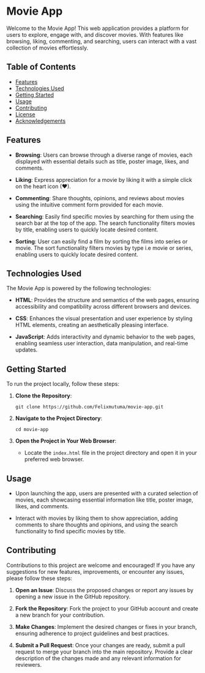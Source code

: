 # Movie App

Welcome to the Movie App! This web application provides a platform for users to explore, engage with, and discover movies. With features like browsing, liking, commenting, and searching, users can interact with a vast collection of movies effortlessly.

## Table of Contents

- [Features](#features)
- [Technologies Used](#technologies-used)
- [Getting Started](#getting-started)
- [Usage](#usage)
- [Contributing](#contributing)
- [License](#license)
- [Acknowledgements](#acknowledgements)

## Features

- **Browsing**: Users can browse through a diverse range of movies, each displayed with essential details such as title, poster image, likes, and comments.

- **Liking**: Express appreciation for a movie by liking it with a simple click on the heart icon (♥).

- **Commenting**: Share thoughts, opinions, and reviews about movies using the intuitive comment form provided for each movie.

- **Searching**: Easily find specific movies by searching for them using the search bar at the top of the app. The search functionality filters movies by title, enabling users to quickly locate desired content.

- **Sorting**: User can easily find a film by sorting the films into series or movie. The sort functionality filters movies by type i.e movie or series, enabling users to quickly locate desired content.

## Technologies Used

The Movie App is powered by the following technologies:

- **HTML**: Provides the structure and semantics of the web pages, ensuring accessibility and compatibility across different browsers and devices.

- **CSS**: Enhances the visual presentation and user experience by styling HTML elements, creating an aesthetically pleasing interface.

- **JavaScript**: Adds interactivity and dynamic behavior to the web pages, enabling seamless user interaction, data manipulation, and real-time updates.

## Getting Started

To run the project locally, follow these steps:

1. **Clone the Repository**: 
    ```
    git clone https://github.com/Felixmutuma/movie-app.git
    ```

2. **Navigate to the Project Directory**:

    ```
    cd movie-app
    ```

3. **Open the Project in Your Web Browser**:
    - Locate the `index.html` file in the project directory and open it in your preferred web browser.

## Usage

- Upon launching the app, users are presented with a curated selection of movies, each showcasing essential information like title, poster image, likes, and comments.

- Interact with movies by liking them to show appreciation, adding comments to share thoughts and opinions, and using the search functionality to find specific movies by title.

## Contributing

Contributions to this project are welcome and encouraged! If you have any suggestions for new features, improvements, or encounter any issues, please follow these steps:

1. **Open an Issue**: Discuss the proposed changes or report any issues by opening a new issue in the GitHub repository.

2. **Fork the Repository**: Fork the project to your GitHub account and create a new branch for your contribution.

3. **Make Changes**: Implement the desired changes or fixes in your branch, ensuring adherence to project guidelines and best practices.

4. **Submit a Pull Request**: Once your changes are ready, submit a pull request to merge your branch into the main repository. Provide a clear description of the changes made and any relevant information for reviewers.

